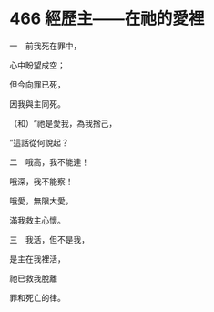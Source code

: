 # 466 經歷主——在祂的愛裡

一　前我死在罪中，

心中盼望成空；

但今向罪已死，

因我與主同死。

（和）“祂是愛我，為我捨己，

”這話從何說起？

二　哦高，我不能達！

哦深，我不能察！

哦愛，無限大愛，

滿我救主心懷。

三　我活，但不是我，

是主在我裡活，

祂已救我脫離

罪和死亡的律。

